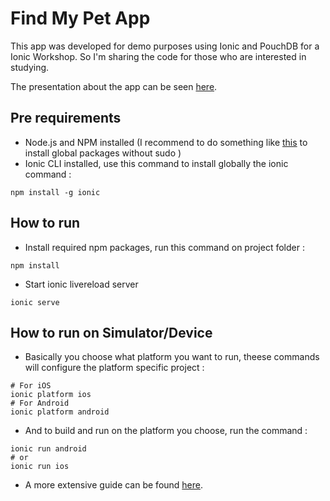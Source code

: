 # Find My Pet App
This app was developed for demo purposes using Ionic and PouchDB for a Ionic Workshop. So I'm sharing the code for those who are interested in studying.

The presentation about the app can be seen [here](http://www.slideshare.net/alvarowolfx/ionic-workshop).

## Pre requirements
- Node.js and NPM installed (I recommend to do something like [this](https://github.com/sindresorhus/guides/blob/master/npm-global-without-sudo.md) to install global packages without sudo )
- Ionic CLI installed, use this command to install globally the ionic command :
```shell
npm install -g ionic
```

## How to run
- Install required npm packages, run this command on project folder :
```shell
npm install
```
- Start ionic livereload server
```shell
ionic serve
```

## How to run on Simulator/Device
- Basically you choose what platform you want to run, theese commands will configure the platform specific project :
```shell
# For iOS
ionic platform ios
# For Android 
ionic platform android
```
- And to build and run on the platform you choose, run the command :
```shell
ionic run android
# or 
ionic run ios
```

- A more extensive guide can be found [here](http://ccoenraets.github.io/ionic-tutorial/build-ionic-project.html).


